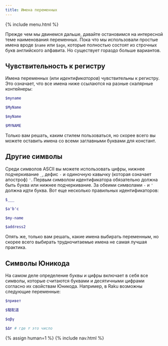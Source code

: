 ```yaml
---
title: Имена переменных
---
```


{% include menu.html %}

Прежде чем мы двинемся дальше, давайте остановимся на интересной теме
наименования переменных. Пока что мы использовали простые имена вроде `$name`
или `$age`, которые полностью состоят из строчных букв английского алфавита. Но
существует гораздо больше вариантов.

## Чувствительность к регистру

Имена переменных (или _идентификаторов_) чувствительны к регистру. Это означает,
что все имена ниже ссылаются на разные скалярные контейнеры:

```raku
$myname

$MyName

$myName

$MYNAME
```

Только вам решать, каким стилем пользоваться, но скорее всего вы можете оставить
имена со всеми заглавными буквами для констант.

## Другие символы

Среди символов ASCII вы можете использовать цифры, нижнее подчеркивание `_`,
дефис `-` и одиночную кавычку (которая означает апостроф) `'`. Первым символом
идентификатора обязательно должна быть буква или нижнее подчеркивание. За обеими
символами `-` и `'` должна идти буква. Вот еще несколько правильных
идентификаторов:

```raku
$___

$a'b'c

$my-name

$address2
```

Опять же, только вам решать, какие имена выбирать переменным, но скорее всего
выбирать трудночитаемые имена не самая лучшая практика.

## Символы Юникода

На самом деле определение буквы и цифры включает в себя все символы, которые
считаются буквами и десятичными цифрами согласно их свойствам Юникода. Например,
в Raku возможны следующие переменные:

```raku
$привет

$駱駝道

$αβγ

$Δ۲ # где ۲ это число
```

{% assign human=1 %}
{% include nav.html %}
